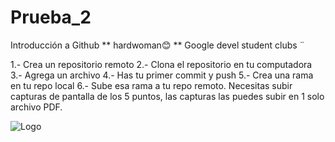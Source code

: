 # Prueba_2
Introducción a Github
** hardwoman😊
** Google devel student  clubs ¨

1.- Crea un repositorio remoto 2.- Clona el repositorio en tu computadora 3.- Agrega un archivo 4.- Has tu primer commit y push 5.- Crea una rama en tu repo local 6.- Sube esa rama a tu repo remoto. Necesitas subir capturas de pantalla de los 5 puntos, las capturas las puedes subir en 1 solo archivo PDF.

![Logo](PRUEBA_2/Gatito.png)